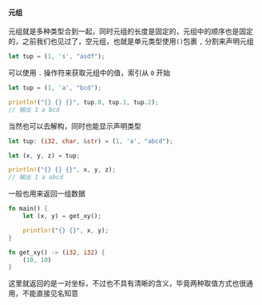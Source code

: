 #### 元组

元组就是多种类型合到一起，同时元组的长度是固定的，元组中的顺序也是固定的，之前我们也见过了，空元组，也就是单元类型使用`()`包裹 `,` 分割来声明元组

```rust
let tup = (1, 's', "asdf");
```

可以使用 `.` 操作符来获取元组中的值，索引从 `0` 开始

```rust
let tup = (1, 'a', "bcd");

println!("{} {} {}", tup.0, tup.1, tup.2);
// 输出 1 a bcd
```

当然也可以去解构，同时也能显示声明类型

```rust
let tup: (i32, char, &str) = (1, 'a', "abcd");

let (x, y, z) = tup;

println!("{} {} {}", x, y, z);
// 输出 1 a abcd
```

一般也用来返回一组数据

```rust
fn main() {
	let (x, y) = get_xy();

	println!("{} {}", x, y);
}

fn get_xy() -> (i32, i32) {
	(10, 10)
}
```

这里就返回的是一对坐标，不过也不具有清晰的含义，毕竟两种取值方式也很通用，不能直接见名知意